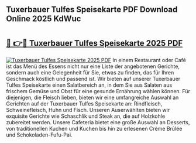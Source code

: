 ## Tuxerbauer Tulfes Speisekarte PDF Download Online 2025 KdWuc

# <h2><a href="http://gcc3rhl.nevu.top/?p=Tuxerbauer+Tulfes+Speisekarte">🔗 👉🔴 Tuxerbauer Tulfes Speisekarte 2025 PDF</a></h2>

[![Tuxerbauer Tulfes Speisekarte 2025 PDF](https://i.imgur.com/dBaPXMq.png)](http://gcc3rhl.nevu.top/?p=Tuxerbauer+Tulfes+Speisekarte)
In einem Restaurant oder Café ist das Menü des Essens nicht nur eine Liste der angebotenen Gerichte, sondern auch eine Gelegenheit für Sie, etwas zu finden, das für Ihren Geschmack köstlich und passend ist. Wir bieten auf unserer Tuxerbauer Tulfes Speisekarte einen Salatbereich an, in dem Sie aus Salaten aus frischem Gemüse und Obst für eine gesunde Ernährung wählen können. Für diejenigen, die Fleisch lieben, bieten wir eine umfangreiche Auswahl an Gerichten auf der Tuxerbauer Tulfes Speisekarte an: Rindfleisch, Schweinefleisch, Huhn und Fisch. Unseren Auserwählten bieten wir exquisite Gerichte wie Schaschlik und Steak an, die auf Holzkohle zubereitet werden. Unsere Cafeteria bietet eine große Auswahl an Desserts, von traditionellen Kuchen und Kuchen bis hin zu erlesenen Crème Brûlée und Schokoladen-Fufu-Pai.
